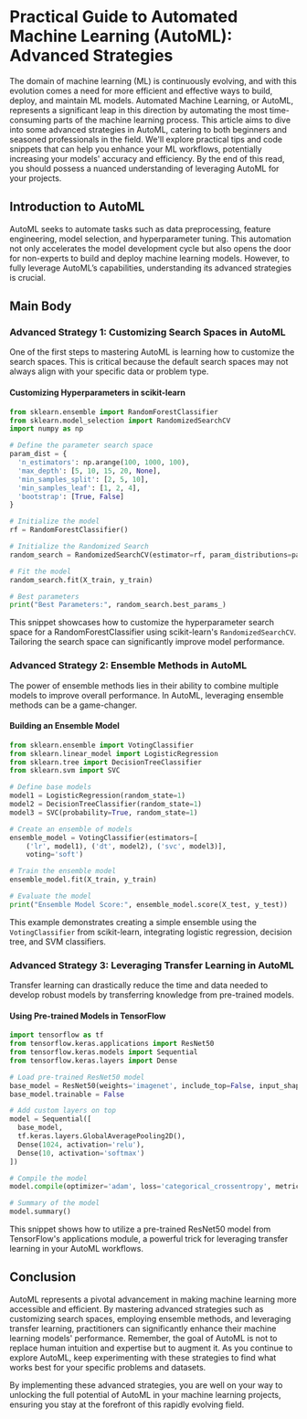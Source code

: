 # Practical Guide to Automated Machine Learning (AutoML): Advanced Strategies

The domain of machine learning (ML) is continuously evolving, and with this evolution comes a need for more efficient and effective ways to build, deploy, and maintain ML models. Automated Machine Learning, or AutoML, represents a significant leap in this direction by automating the most time-consuming parts of the machine learning process. This article aims to dive into some advanced strategies in AutoML, catering to both beginners and seasoned professionals in the field. We'll explore practical tips and code snippets that can help you enhance your ML workflows, potentially increasing your models' accuracy and efficiency. By the end of this read, you should possess a nuanced understanding of leveraging AutoML for your projects.

## Introduction to AutoML

AutoML seeks to automate tasks such as data preprocessing, feature engineering, model selection, and hyperparameter tuning. This automation not only accelerates the model development cycle but also opens the door for non-experts to build and deploy machine learning models. However, to fully leverage AutoML’s capabilities, understanding its advanced strategies is crucial.

## Main Body

### Advanced Strategy 1: Customizing Search Spaces in AutoML

One of the first steps to mastering AutoML is learning how to customize the search spaces. This is critical because the default search spaces may not always align with your specific data or problem type. 

#### Customizing Hyperparameters in scikit-learn

```python
from sklearn.ensemble import RandomForestClassifier
from sklearn.model_selection import RandomizedSearchCV
import numpy as np

# Define the parameter search space
param_dist = {
  'n_estimators': np.arange(100, 1000, 100),
  'max_depth': [5, 10, 15, 20, None],
  'min_samples_split': [2, 5, 10],
  'min_samples_leaf': [1, 2, 4],
  'bootstrap': [True, False]
}

# Initialize the model
rf = RandomForestClassifier()

# Initialize the Randomized Search
random_search = RandomizedSearchCV(estimator=rf, param_distributions=param_dist, n_iter=50, cv=5, verbose=2, random_state=42, n_jobs=-1)

# Fit the model
random_search.fit(X_train, y_train)

# Best parameters
print("Best Parameters:", random_search.best_params_)
```

This snippet showcases how to customize the hyperparameter search space for a RandomForestClassifier using scikit-learn's `RandomizedSearchCV`. Tailoring the search space can significantly improve model performance.

### Advanced Strategy 2: Ensemble Methods in AutoML

The power of ensemble methods lies in their ability to combine multiple models to improve overall performance. In AutoML, leveraging ensemble methods can be a game-changer.

#### Building an Ensemble Model

```python
from sklearn.ensemble import VotingClassifier
from sklearn.linear_model import LogisticRegression
from sklearn.tree import DecisionTreeClassifier
from sklearn.svm import SVC

# Define base models
model1 = LogisticRegression(random_state=1)
model2 = DecisionTreeClassifier(random_state=1)
model3 = SVC(probability=True, random_state=1)

# Create an ensemble of models
ensemble_model = VotingClassifier(estimators=[
    ('lr', model1), ('dt', model2), ('svc', model3)],
    voting='soft')

# Train the ensemble model
ensemble_model.fit(X_train, y_train)

# Evaluate the model
print("Ensemble Model Score:", ensemble_model.score(X_test, y_test))
```

This example demonstrates creating a simple ensemble using the `VotingClassifier` from scikit-learn, integrating logistic regression, decision tree, and SVM classifiers.

### Advanced Strategy 3: Leveraging Transfer Learning in AutoML

Transfer learning can drastically reduce the time and data needed to develop robust models by transferring knowledge from pre-trained models.

#### Using Pre-trained Models in TensorFlow

```python
import tensorflow as tf
from tensorflow.keras.applications import ResNet50
from tensorflow.keras.models import Sequential
from tensorflow.keras.layers import Dense

# Load pre-trained ResNet50 model
base_model = ResNet50(weights='imagenet', include_top=False, input_shape=(224, 224, 3))
base_model.trainable = False

# Add custom layers on top
model = Sequential([
  base_model,
  tf.keras.layers.GlobalAveragePooling2D(),
  Dense(1024, activation='relu'),
  Dense(10, activation='softmax')
])

# Compile the model
model.compile(optimizer='adam', loss='categorical_crossentropy', metrics=['accuracy'])

# Summary of the model
model.summary()
```

This snippet shows how to utilize a pre-trained ResNet50 model from TensorFlow's applications module, a powerful trick for leveraging transfer learning in your AutoML workflows.

## Conclusion

AutoML represents a pivotal advancement in making machine learning more accessible and efficient. By mastering advanced strategies such as customizing search spaces, employing ensemble methods, and leveraging transfer learning, practitioners can significantly enhance their machine learning models' performance. Remember, the goal of AutoML is not to replace human intuition and expertise but to augment it. As you continue to explore AutoML, keep experimenting with these strategies to find what works best for your specific problems and datasets.

By implementing these advanced strategies, you are well on your way to unlocking the full potential of AutoML in your machine learning projects, ensuring you stay at the forefront of this rapidly evolving field.